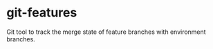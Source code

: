 git-features
============

Git tool to track the merge state of feature branches with environment branches.
